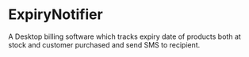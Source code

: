# ExpiryNotifier
A Desktop billing software which tracks expiry date of products both at stock and customer purchased and send SMS to recipient.
